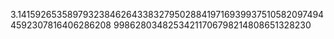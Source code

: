 3.141592653589793238462643383279502884197169399375105820974944592307816406286208
99862803482534211706798214808651328230